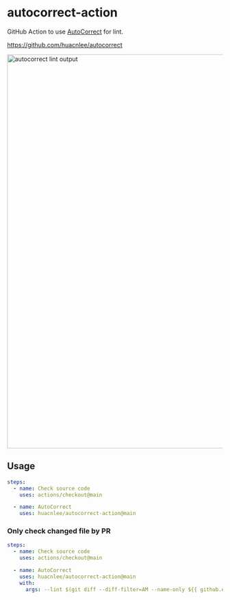 # autocorrect-action

GitHub Action to use [AutoCorrect](https://github.com/huacnlee/autocorrect) for lint.

https://github.com/huacnlee/autocorrect

<img width="920" alt="autocorrect lint output" src="https://user-images.githubusercontent.com/5518/191889781-6372ecef-426a-4c67-a1f3-790f8117808e.png">

## Usage

```yml
steps:
  - name: Check source code
    uses: actions/checkout@main

  - name: AutoCorrect
    uses: huacnlee/autocorrect-action@main
```

### Only check changed file by PR

```yml
steps:
  - name: Check source code
    uses: actions/checkout@main

  - name: AutoCorrect
    uses: huacnlee/autocorrect-action@main
    with:
      args: --lint $(git diff --diff-filter=AM --name-only ${{ github.event.pull_request.base.sha }}}
```
